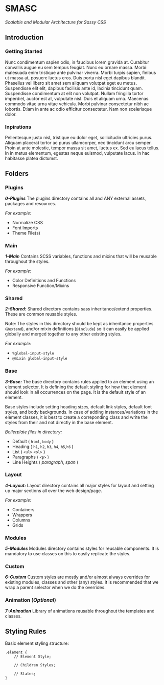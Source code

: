 # SMASC
_Scalable and Modular Architecture for Sassy CSS_

## Introduction

### Getting Started
Nunc condimentum sapien odio, in faucibus lorem gravida at. Curabitur convallis augue eu sem tempus feugiat. Nunc eu ornare massa. Morbi malesuada enim tristique ante pulvinar viverra. Morbi turpis sapien, finibus ut massa at, posuere luctus eros. Duis porta nisl eget dapibus blandit. Phasellus vel libero sit amet sem aliquam volutpat eget eu metus. Suspendisse elit elit, dapibus facilisis ante id, lacinia tincidunt quam. Suspendisse condimentum at elit non volutpat. Nullam fringilla tortor imperdiet, auctor est at, vulputate nisl. Duis et aliquam urna. Maecenas commodo vitae urna vitae vehicula. Morbi pulvinar consectetur nibh ac lobortis. Etiam in ante ac odio efficitur consectetur. Nam non scelerisque dolor.

### Inpirations
Pellentesque justo nisl, tristique eu dolor eget, sollicitudin ultricies purus. Aliquam placerat tortor ac purus ullamcorper, nec tincidunt arcu semper. Proin at ante molestie, tempor massa sit amet, luctus ex. Sed eu lacus tellus. In in metus elementum, egestas neque euismod, vulputate lacus. In hac habitasse platea dictumst.

## Folders

### Plugins
**_0-Plugins_** The plugins directory contains all and ANY external assets, packages and resources.

_For example:_
- Normalize CSS
- Font Imports
- Theme File(s)

### Main
_**1-Main**_ Contains SCSS variables, functions and mixins that will be reusable throughout the styles.

_For example:_
- Color Definitions and Functions
- Responsive Function/Mixins

### Shared
_**2-Shared:**_ Shared directory contains sass inheritance/extend properties. These are common reusable styles.

Note: The styles in this directory should be kept as inheritance properties (```@extend```), and/or mixin definitions (```@include```) so it can easily be applied globally and merged together to any other existing styles.

_For example:_
- ```%global-input-style```
- ```@mixin global-input-style```

### Base
_**3-Base:**_ The base directory contains rules applied to an element using an element selector. It is defining the default styling for how that element should look in all occurrences on the page. It is the default style of an element.

Base styles include setting heading sizes, default link styles, default font styles, and body backgrounds. In case of adding instances/variations in the element classes, it is best to create a correponding class and write the styles from their and not directly in the base element.

_Boilerplate files in directory:_
- Default ( `html`, `body` )
- Heading ( `h1`, `h2`, `h3`, `h4`, `h5`,`h6` )
- List ( `<ul>` `<ol>` )
- Paragraphs ( `<p>` )
- Line Heights ( _paragraph_, _span_ )

### Layout
_**4-Layout:**_ Layout directory contains all major styles for layout and setting up major sections all over the web design/page.

_For example:_
- Containers
- Wrappers
- Columns
- Grids

### Modules
_**5-Modules**_ Modules directory contains styles for reusable components. It is mandatory to use classes on this to easily replicate the styles.

### Custom
_**6-Custom**_ Custom styles are mostly and/or almost always overrides for existing modules, classes and other (any) styles. It is recommended that we wrap a parent selector when we do the overrides.

### Animation (_Optional_)
_**7-Animation**_ Library of animations reusable throughout the templates and classes.

## Styling Rules

Basic element styling structure:
```
.element {
    // Element Style;

    // Children Styles;

    // States;
}
```
